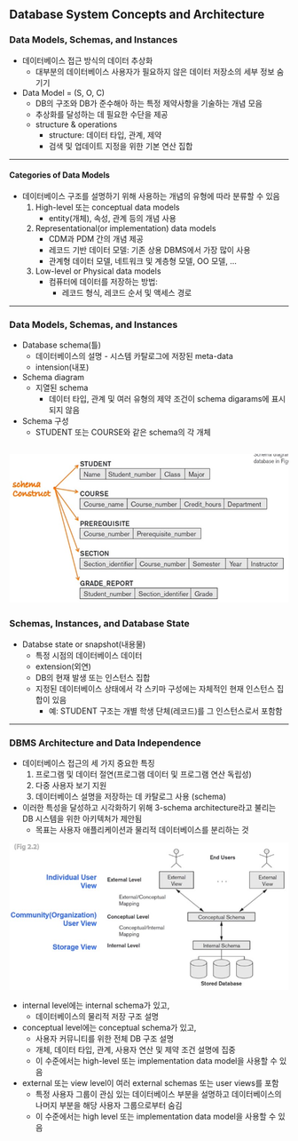 ## Database System Concepts and Architecture
### Data Models, Schemas, and Instances
   - 데이터베이스 접근 방식의 데이터 추상화
      - 대부분의 데이터베이스 사용자가 필요하지 않은 데이터 저장소의 세부 정보 숨기기
   - Data Model = (S, O, C)
      - DB의 구조와 DB가 준수해아 하는 특정 제약사항을 기술하는 개념 모음
      - 추상화를 달성하는 데 필요한 수단을 제공
      - structure & operations
         - structure: 데이터 타입, 관계, 제약
         - 검색 및 업데이트 지정을 위한 기본 연산 집합
---

#### Categories of Data Models
   - 데이터베이스 구조를 설명하기 위해 사용하는 개념의 유형에 따라 분류할 수 있음
      1. High-level 또는 conceptual data models
         - entity(개체), 속성, 관계 등의 개념 사용
      2. Representational(or implementation) data models
         - CDM과 PDM 간의 개념 제공
         - 레코드 기반 데이터 모델: 기존 상용 DBMS에서 가장 많이 사용
         - 관계형 데이터 모델, 네트워크 및 계층형 모델, OO 모델, ...
      3. Low-level or Physical data models
         - 컴퓨터에 데이터를 저장하는 방법:
            - 레코드 형식, 레코드 순서 및 액세스 경로
---

### Data Models, Schemas, and Instances
   - Database schema(틀)
      - 데이터베이스의 설명 - 시스템 카탈로그에 저장된 meta-data
      - intension(내포)
   - Schema diagram
      - 지열된 schema
         - 데이터 타입, 관계 및 여러 유형의 제약 조건이 schema digarams에 표시되지 않음
   - Schema 구성
      - STUDENT 또는 COURSE와 같은 schema의 각 개체   
      
   ![02-01](https://github.com/Jeongsiwook/DataBase/blob/master/img/02-01.jpg?raw=true)   
---

### Schemas, Instances, and Database State
   - Databse state or snapshot(내용물)
      - 특정 시점의 데이터베이스 데이터
      - extension(외연)
      - DB의 현재 발생 또는 인스턴스 집합
      - 지정된 데이터베이스 상태에서 각 스키마 구성에는 자체적인 현재 인스턴스 집합이 있음
         - 예: STUDENT 구조는 개별 학생 단체(레코드)를 그 인스턴스로서 포함함
---

### DBMS Architecture and Data Independence
   - 데이터베이스 접근의 세 가지 중요한 특징
      1. 프로그램 및 데이터 절연(프로그램 데이터 및 프로그램 연산 독립성)
      2. 다중 사용자 보기 지원
      3. 데이터베이스 설명을 저장하는 데 카탈로그 사용 (schema)
   - 이러한 특성을 달성하고 시각화하기 위해 3-schema architecture라고 불리는 DB 시스템을 위한 아키텍처가 제안됨
      - 목표는 사용자 애플리케이션과 물리적 데이터베이스를 분리하는 것   
      
   ![02-02](https://github.com/Jeongsiwook/DataBase/blob/master/img/02-02.jpg?raw=true)   
   - internal level에는 internal schema가 있고,
      - 데이터베이스의 물리적 저장 구조 설명
   - conceptual level에는 conceptual schema가 있고,
      - 사용자 커뮤니티를 위한 전체 DB 구조 설명
      - 개체, 데이터 타입, 관계, 사용자 연산 및 제약 조건 설명에 집중
      - 이 수준에서는 high-level 또는 implementation data model을 사용할 수 있음
   - external 또는 view level이 여러 external schemas 또는 user views를 포함
      - 특정 사용자 그룹이 관심 있는 데이터베이스 부분을 설명하고 데이터베이스의 나머지 부분을 해당 사용자 그룹으로부터 숨김
      - 이 수준에서는 high level 또는 implementation data model을 사용할 수 있음
